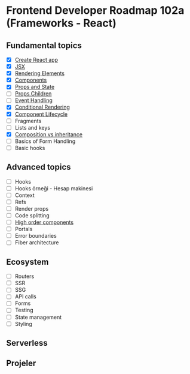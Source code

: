 # Frontend Developer Roadmap 102a (Frameworks - React)

## Fundamental topics

- [x] [Create React app](create-react-app/)
- [x] [JSX](jsx/)
- [x] [Rendering Elements](rendering-elements/)
- [x] [Components](components/) 
- [x] [Props and State](props-and-state/)
- [ ] [Props Children](props-children/)
- [ ] [Event Handling](event-handling/)
- [x] [Conditional Rendering](conditional-rendering/)
- [x] [Component Lifecycle](component-lifecycle)
- [ ] Fragments
- [ ] Lists and keys
- [x] [Composition vs inheritance](composition-vs-inheritance)
- [ ] Basics of Form Handling
- [ ] Basic hooks

## Advanced topics

- [ ] Hooks
- [ ] Hooks örneği - Hesap makinesi
- [ ] Context
- [ ] Refs
- [ ] Render props
- [ ] Code splitting
- [ ] [High order components](higher-order-components/)
- [ ] Portals
- [ ] Error boundaries
- [ ] Fiber architecture

## Ecosystem

- [ ] Routers
- [ ] SSR
- [ ] SSG
- [ ] API calls
- [ ] Forms
- [ ] Testing
- [ ] State management
- [ ] Styling

## Serverless

## Projeler
